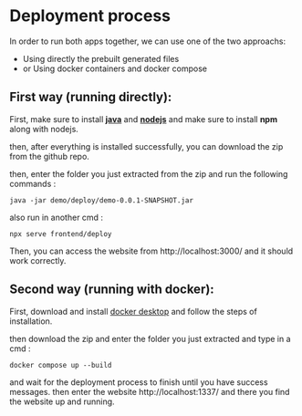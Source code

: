 # Deployment process


In order to run both apps together, we can use one of the two approachs:
* Using directly the prebuilt generated files
* or Using docker containers and docker compose


## First way (running directly):

First, make sure to install [**java**](https://www.java.com/download/ie_manual.jsp) and [**nodejs**](https://nodejs.org/en/download/) and make sure to install **npm** along with nodejs.

then, after everything is installed successfully, you can download the zip from the github repo.

then, enter the folder you just extracted from the zip and run the following commands : 

``` java -jar demo/deploy/demo-0.0.1-SNAPSHOT.jar ```

also run in another cmd : 

``` npx serve frontend/deploy ```

Then, you can access the website from http://localhost:3000/ and it should work correctly.

## Second way (running with docker):

First, download and install [docker desktop](https://docs.docker.com/desktop/install/windows-install/) and follow the steps of installation.

then download the zip and enter the folder you just extracted and type in a cmd :

``` docker compose up --build ```

and wait for the deployment process to finish until you have success messages. then enter the website http://localhost:1337/ and there you find the website up and running.
